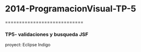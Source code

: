 <h1>2014-ProgramacionVisual-TP-5</h1>
============================

<h3>TP5- validaciones y busqueda JSF</h3>
	proyect: Eclipse Indigo
